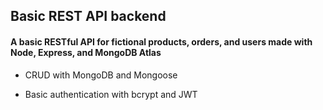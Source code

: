 ## Basic REST API backend

#### A basic RESTful API for fictional products, orders, and users made with Node, Express, and MongoDB Atlas

* CRUD with MongoDB and Mongoose

* Basic authentication with bcrypt and JWT

